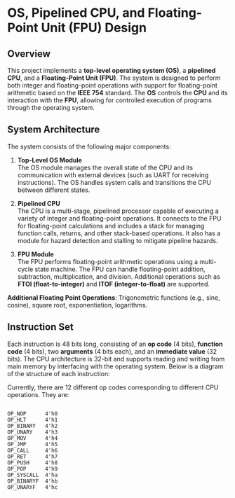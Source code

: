 # OS, Pipelined CPU, and Floating-Point Unit (FPU) Design

## Overview

This project implements a **top-level operating system (OS)**, a **pipelined CPU**, and a **Floating-Point Unit (FPU)**. The system is designed to perform both integer and floating-point operations with support for floating-point arithmetic based on the **IEEE 754** standard. The **OS** controls the **CPU** and its interaction with the **FPU**, allowing for controlled execution of programs through the operating system.

## System Architecture

The system consists of the following major components:

1. **Top-Level OS Module**  
   The OS module manages the overall state of the CPU and its communication with external devices (such as UART for receiving instructions). The OS handles system calls and transitions the CPU between different states.

2. **Pipelined CPU**  
   The CPU is a multi-stage, pipelined processor capable of executing a variety of integer and floating-point operations. It connects to the FPU for floating-point calculations and includes a stack for managing function calls, returns, and other stack-based operations. It also has a module for hazard detection and stalling to mitigate pipeline hazards.

3. **FPU Module**  
   The FPU performs floating-point arithmetic operations using a multi-cycle state machine. The FPU can handle floating-point addition, subtraction, multiplication, and division. Additional operations such as **FTOI (float-to-integer)** and **ITOF (integer-to-float)** are supported.

**Additional Floating Point Operations**: Trigonometric functions (e.g., sine, cosine), square root, exponentiation, logarithms.

## Instruction Set

Each instruction is 48 bits long, consisting of an **op code** (4 bits), **function code** (4 bits), two **arguments** (4 bits each), and an **immediate value** (32 bits). The CPU architecture is 32-bit and supports reading and writing from main memory by interfacing with the operating system. Below is a diagram of the structure of each instruction:


Currently, there are 12 different op codes corresponding to different CPU operations. They are:
<pre><code>
OP_NOP      4'h0
OP_HLT      4'h1
OP_BINARY   4'h2
OP_UNARY    4'h3
OP_MOV      4'h4
OP_JMP      4'h5
OP_CALL     4'h6
OP_RET      4'h7
OP_PUSH     4'h8
OP_POP      4'h9
OP_SYSCALL  4'ha
OP_BINARYF  4'hb
OP_UNARYF   4'hc
</code></pre>
